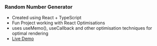 ### Random Number Generator

- Created using React + TypeScript
- Fun Project working with React Optimisations
- uses useMemo(), useCallback and other optimisation techniques for optimal rendering
- [Live Demo ](https://main--random-0-generator.netlify.app/)
